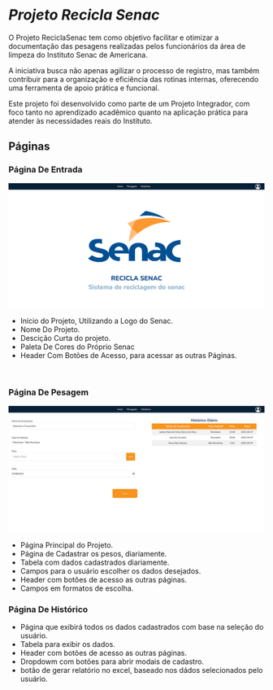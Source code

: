# *Projeto Recicla Senac*
O Projeto ReciclaSenac tem como objetivo facilitar e otimizar a documentação das pesagens realizadas pelos funcionários da área de limpeza do Instituto Senac de Americana.

A iniciativa busca não apenas agilizar o processo de registro, mas também contribuir para a organização e eficiência das rotinas internas, oferecendo uma ferramenta de apoio prática e funcional.

Este projeto foi desenvolvido como parte de um Projeto Integrador, com foco tanto no aprendizado acadêmico quanto na aplicação prática para atender às necessidades reais do Instituto.


## Páginas
### Página De Entrada
![Index.HTML](./img/img_INTRO.png)

- Início do Projeto, Utilizando a Logo do Senac.
- Nome Do Projeto.
- Descição Curta do projeto.
- Paleta De Cores do Próprio Senac
- Header Com Botões de Acesso, para acessar as outras Páginas.
<br>
<!-- ![Index.HTML](./img/code1.png) -->

### Página De Pesagem
![Página de Pesagem](./img/paginaPesagem.png)

- Página Principal do Projeto.
- Página de Cadastrar os pesos, diariamente.
- Tabela com dados cadastrados diariamente.
- Campos para o usuário escolher os dados desejados.
- Header com botões de acesso as outras páginas.
- Campos em formatos de escolha.

### Página De Histórico
<!-- ![Página de Pesagem](./img/paginaPesagem.png) -->

- Página que exibirá todos os dados cadastrados com base na seleção do usuário.
- Tabela para exibir os dados.
- Header com botões de acesso as outras páginas.
- Dropdowm com botões para abrir modais de cadastro.
- botão de gerar relatório no excel, baseado nos dádos selecionados pelo usuário.